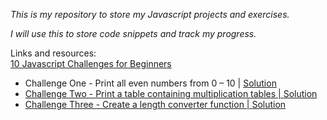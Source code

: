 <i>This is my repository to store my Javascript projects and exercises.

I will use this to store code snippets and track my progress.
</i>

Links and resources:<br>
<a href ="https://www.codecademy.com/resources/blog/10-javascript-code-challenges-for-beginners/"> 10 Javascript Challenges for Beginners</a>

<ul>
<li>Challenge One - Print all even numbers from 0 – 10 | <a href = "exercise1.js">Solution</a<</li>
<li>Challenge Two - Print a table containing multiplication tables | <a href = "exercise2.js">Solution</a<</li>
<li>Challenge Three - Create a length converter function | <a href = "exercise3.js">Solution</a<</li>
